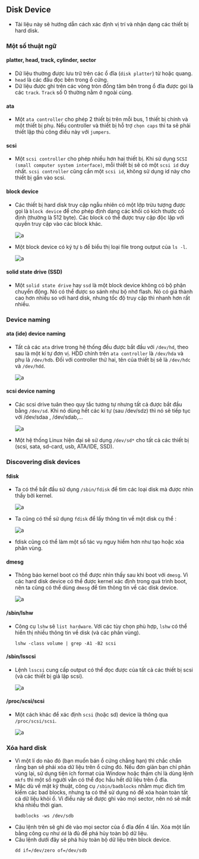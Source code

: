 ## Disk Device

- Tài liệu này sẽ hướng dẫn cách xác định vị trí và nhận dạng các thiết bị hard disk.

### Một số thuật ngữ

#### platter, head, track, cylinder, sector

- Dữ liệu thường được lưu trữ trên các ổ đĩa (`disk platter`) từ hoặc quang.
- `head` là các đầu đọc bên trong ổ cứng.
- Dữ liệu được ghi trên các vòng tròn đồng tâm bên trong ổ đĩa được gọi là các `track`. `Track` số 0 thường nằm ở ngoài cùng.

#### ata

- Một `ata controller` cho phép 2 thiết bị trên mỗi bus, 1 thiết bị chính và một thiết bị phụ. Nếu controller và thiết bị hỗ trợ `chọn caps` thì ta sẽ phải thiết lập thủ công điều này với `jumpers`.

#### scsi

- Một `scsi controller` cho phép nhiều hơn hai thiết bị. Khi sử dụng `SCSI (small computer system interface)`, mỗi thiết bị sẽ có một `scsi id` duy nhất. `scsi controller` cũng cần một `scsi id`, không sử dụng id này cho thiết bị gắn vào scsi.

#### block device

- Các thiết bị hard disk truy cập ngẫu nhiên có một lớp trừu tượng được gọi là `block device` để cho phép định dạng các khối có kích thước cố định (thường là 512 byte). Các block có thể được truy cập độc lập với quyền truy cập vào các block khác.

    ![a](https://imgur.com/yjKb5Rt.png)

- Một block device có ký tự `b` để biểu thị loại file trong output của `ls -l`.

    ![a](https://imgur.com/qUJBLwM.png)

#### solid state drive (SSD)

- Một `solid state drive` hay `ssd` là một block device không có bộ phận chuyển động. Nó có thể được so sánh như bộ nhớ flash. Nó có giá thành cao hơn nhiều so với hard disk, nhưng tốc độ truy cập thì nhanh hơn rất nhiều.

### Device naming

#### ata (ide) device naming

- Tất cả các `ata` drive trong hệ thống đều được bắt đầu với `/dev/hd`, theo sau là một kí tự đơn vị. HDD chính trên `ata controller` là `/dev/hda` và phụ là `/dev/hdb`. Đối với controller thứ hai, tên của thiết bị sẽ là `/dev/hdc` và `/dev/hdd`.

    ![a](https://imgur.com/st0bJFj.png)

#### scsi device naming

- Các scsi drive tuân theo quy tắc tương tự nhưng tất cả được bắt đầu bằng `/dev/sd`. Khi nó dùng hết các kí tự (sau /dev/sdz) thì nó sẽ tiếp tục với /dev/sdaa , /dev/sdab,...

    ![a](https://imgur.com/73jLb2h.png)

- Một hệ thống Linux hiện đại sẽ sử dụng `/dev/sd*` cho tất cả các thiết bị (scsi, sata, sd-card, usb, ATA/IDE, SSD).

### Discovering disk devices

#### fdisk

- Ta có thể bắt đầu sử dụng `/sbin/fdisk` để tìm các loại disk mà được nhìn thấy bởi kernel.

    ![a](https://imgur.com/LHekyoj.png)

- Ta cũng có thể sử dụng `fdisk` để lấy thông tin về một disk cụ thể :

    ![a](https://imgur.com/Z7P4dVo.png)

- fdisk cũng có thể làm một số tác vụ nguy hiểm hơn như tạo hoặc xóa phân vùng.

#### dmesg

- Thông báo kernel boot có thể được nhìn thấy sau khi boot với `dmesg`. Vì các hard disk device có thể được kernel xác định trong quá trình boot, nên ta cũng có thể dùng `dmesg` để tìm thông tin về các disk device.

    ![a](https://imgur.com/dXe0PdS.png)

#### /sbin/lshw

- Công cụ `lshw` sẽ `list hardware`. Với các tùy chọn phù hợp, `lshw` có thể hiển thị nhiều thông tin về disk (và các phân vùng).

    ```
    lshw -class volume | grep -A1 -B2 scsi
    ```

#### /sbin/lsscsi

- Lệnh `lsscsi` cung cấp output có thể đọc được của tất cả các thiết bị scsi (và các thiết bị giả lập scsi). 

    ![a](https://imgur.com/ONEIIg6.png)

#### /proc/scsi/scsi

- Một cách khác để xác định `scsi` (hoặc sd) device là thông qua `/proc/scsi/scsi`.

    ![a](https://imgur.com/U5jeXNh.png)

### Xóa hard disk

- Vì một lí do nào đó (bạn muốn bán ổ cứng chẳng hạn) thì chắc chắn rằng bạn sẽ phải xóa dữ liệu trên ổ cứng đó. Nếu đơn giản bạn chỉ phân vùng lại, sử dụng tiện ích format của Window hoặc thậm chí là dùng lệnh `mkfs` thì một số người vẫn có thể đọc hầu hết dữ liệu trên ổ đĩa.
- Mặc dù về mặt kỹ thuật, công cụ `/sbin/badblocks` nhằm mục đích tìm kiếm các bad blocks, nhưng ta có thể sử dụng nó để xóa hoàn toàn tất cả dữ liệu khỏi ổ. Vì điều này sẽ được ghi vào mọi sector, nên nó sẽ mất khá nhiều thời gian.
    ```
    badblocks -ws /dev/sdb
    ```
- Câu lệnh trên sẽ ghi đè vào mọi sector của ổ đĩa đến 4 lần. Xóa một lần bằng công cụ như `dd` là đủ để phá hủy toàn bộ dữ liệu.
- Câu lệnh dưới đây sẽ phá hủy toàn bộ dữ liệu trên block device.
    ```
    dd if=/dev/zero of=/dev/sdb
    ```
